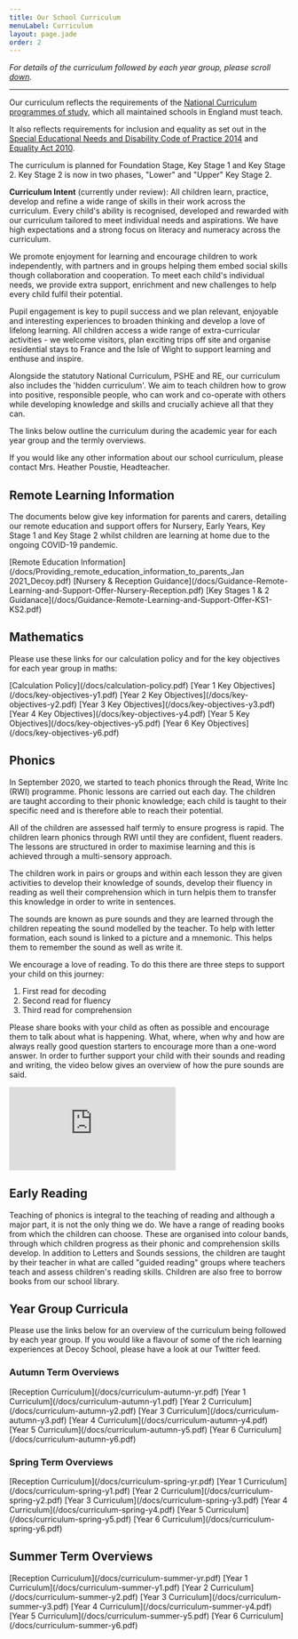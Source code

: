 ```yaml
---
title: Our School Curriculum
menuLabel: Curriculum
layout: page.jade
order: 2
---
```


_For details of the curriculum followed by each year group, please scroll [down](#year-group-curricula)._

---

Our curriculum reflects the requirements of the [National Curriculum programmes of study](https://www.gov.uk/government/collections/national-curriculum), which all maintained schools in England must teach.

It also reflects requirements for inclusion and equality as set out in the [Special Educational Needs and Disability Code of Practice 2014](https://www.gov.uk/government/publications/send-code-of-practice-0-to-25) and [Equality Act 2010](https://www.legislation.gov.uk/ukpga/2010/15/part/6/chapter/1).

The curriculum is planned for Foundation Stage, Key Stage 1 and Key Stage 2. Key Stage 2 is now in two phases, "Lower" and "Upper" Key Stage 2.

**Curriculum Intent** (currently under review): All children learn, practice, develop and refine a wide range of skills in their work across the curriculum. Every child's ability is recognised, developed and rewarded with our curriculum tailored to meet individual needs and aspirations. We have high expectations and a strong focus on literacy and numeracy across the curriculum.

We promote enjoyment for learning and encourage children to work independently, with partners and in groups helping them embed social skills though collaboration and cooperation. To meet each child's individual needs, we provide extra support, enrichment and new challenges to help every child fulfil their potential.

Pupil engagement is key to pupil success and we plan relevant, enjoyable and interesting experiences to broaden thinking and develop a love of lifelong learning. All children access a wide range of extra-curricular activities - we welcome visitors, plan exciting trips off site and organise residential stays to France and the Isle of Wight to support learning and enthuse and inspire.

Alongside the statutory National Curriculum, PSHE and RE, our curriculum also includes the 'hidden curriculum'. We aim to teach children how to grow into positive, responsible people, who can work and co-operate with others while developing knowledge and skills and crucially achieve all that they can.

The links below outline the curriculum during the academic year for each year group and the termly overviews.

If you would like any other information about our school curriculum, please contact Mrs. Heather Poustie, Headteacher.

## Remote Learning Information

The documents below give key information for parents and carers, detailing our remote education and support offers for Nursery, Early Years, Key Stage 1 and Key Stage 2 whilst children are learning at home due to the ongoing COVID-19 pandemic.

<div class="cf infoButtons">
	[Remote Education Information](/docs/Providing_remote_education_information_to_parents_Jan 2021_Decoy.pdf)
	[Nursery & Reception Guidance](/docs/Guidance-Remote-Learning-and-Support-Offer-Nursery-Reception.pdf)
	[Key Stages 1 & 2 Guidanace](/docs/Guidance-Remote-Learning-and-Support-Offer-KS1-KS2.pdf)
</div>

## Mathematics

Please use these links for our calculation policy and for the key objectives for each year group in maths:

<div class="cf infoButtons">
	[Calculation Policy](/docs/calculation-policy.pdf)
	[Year 1 Key Objectives](/docs/key-objectives-y1.pdf)
	[Year 2 Key Objectives](/docs/key-objectives-y2.pdf)
	[Year 3 Key Objectives](/docs/key-objectives-y3.pdf)
	[Year 4 Key Objectives](/docs/key-objectives-y4.pdf)
	[Year 5 Key Objectives](/docs/key-objectives-y5.pdf)
	[Year 6 Key Objectives](/docs/key-objectives-y6.pdf)
</div>

## Phonics

In September 2020, we started to teach phonics through the Read, Write Inc (RWI) programme. Phonic lessons are carried out each day. The children are taught according to their phonic knowledge; each child is taught to their specific need and is therefore able to reach their potential.

All of the children are assessed half termly to ensure progress is rapid. The children learn phonics through RWI until they are confident, fluent readers. The lessons are structured in order to maximise learning and this is achieved through a multi-sensory approach.

The children work in pairs or groups and within each lesson they are given activities to develop their knowledge of sounds, develop their fluency in reading as well their comprehension which in turn helpis them to transfer this knowledge in order to write in sentences.

The sounds are known as pure sounds and they are learned through the children repeating the sound modelled by the teacher. To help with letter formation, each sound is linked to a picture and a mnemonic. This helps them to remember the sound as well as write it.

We encourage a love of reading. To do this there are three steps to support your child on this journey:

1. First read for decoding
2. Second read for fluency
3. Third read for comprehension

Please share books with your child as often as possible and encourage them to talk about what is happening. What, where, when why and how are always really good question starters to encourage more than a one-word answer.
In order to further support your child with their sounds and reading and writing, the video below gives an overview of how the pure sounds are said.

<iframe class="video" src="https://www.youtube.com/embed/UCI2mu7URBc" title="YouTube video player" frameborder="0" allow="accelerometer; autoplay; clipboard-write; encrypted-media; gyroscope; picture-in-picture" allowfullscreen></iframe>

## Early Reading

Teaching of phonics is integral to the teaching of reading and although a major part, it is not the only thing we do. We have a range of reading books from which the children can choose. These are organised into colour bands, through which children progress as their phonic and comprehension skills develop. In addition to Letters and Sounds sessions, the children are taught by their teacher in what are called "guided reading" groups where teachers teach and assess children's reading skills. Children are also free to borrow books from our school library.

## Year Group Curricula

Please use the links below for an overview of the curriculum being followed by each year group. If you would like a flavour of some of the rich learning experiences at Decoy School, please have a look at our Twitter feed.

### Autumn Term Overviews

<div class="cf infoButtons">
	[Reception Curriculum](/docs/curriculum-autumn-yr.pdf)
	[Year 1 Curriculum](/docs/curriculum-autumn-y1.pdf)
	[Year 2 Curriculum](/docs/curriculum-autumn-y2.pdf)
	[Year 3 Curriculum](/docs/curriculum-autumn-y3.pdf)
	[Year 4 Curriculum](/docs/curriculum-autumn-y4.pdf)
	[Year 5 Curriculum](/docs/curriculum-autumn-y5.pdf)
	[Year 6 Curriculum](/docs/curriculum-autumn-y6.pdf)
</div>

### Spring Term Overviews

<div class="cf infoButtons">
	[Reception Curriculum](/docs/curriculum-spring-yr.pdf)
	[Year 1 Curriculum](/docs/curriculum-spring-y1.pdf)
	[Year 2 Curriculum](/docs/curriculum-spring-y2.pdf)
	[Year 3 Curriculum](/docs/curriculum-spring-y3.pdf)
	[Year 4 Curriculum](/docs/curriculum-spring-y4.pdf)
	[Year 5 Curriculum](/docs/curriculum-spring-y5.pdf)
	[Year 6 Curriculum](/docs/curriculum-spring-y6.pdf)
</div>

## Summer Term Overviews

<div class="cf infoButtons">
	[Reception Curriculum](/docs/curriculum-summer-yr.pdf)
	[Year 1 Curriculum](/docs/curriculum-summer-y1.pdf)
	[Year 2 Curriculum](/docs/curriculum-summer-y2.pdf)
	[Year 3 Curriculum](/docs/curriculum-summer-y3.pdf)
	[Year 4 Curriculum](/docs/curriculum-summer-y4.pdf)
	[Year 5 Curriculum](/docs/curriculum-summer-y5.pdf)
	[Year 6 Curriculum](/docs/curriculum-summer-y6.pdf)
</div>
